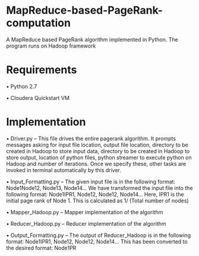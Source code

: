 # MapReduce-based-PageRank-computation
A MapReduce based PageRank algorithm implemented in Python. The program runs on Hadoop framework

# Requirements
• Python 2.7

• Cloudera Quickstart VM

# Implementation
• Driver.py – This file drives the entire pagerank algorithm. It prompts messages asking for input file location, output file location, directory to be created in Hadoop to store input data, directory to be created in Hadoop to store output, location of python files, python streamer to execute python on Hadoop and number of iterations. Once we specify these, other tasks are invoked in terminal automatically by this driver.

• Input_Formatting.py – The given input file is in the following format: 
		Node1<tab>Node12, Node13, Node14…
	We have transformed the input file into the following format:
		Node1<tab>IPR1, Node12, Node12, Node14…
	Here, IPR1 is the initial page rank of Node 1. This is calculated as 1/ (Total number of nodes)

• Mapper_Hadoop.py – Mapper implementation of the algorithm

• Reducer_Hadoop.py – Reducer implementation of the algorithm

• Output_Formatting.py – The output of Reducer_Hadoop is in the following format:
 	Node1<tab>IPR1, Node12, Node12, Node14…
     This has been converted to the desired format:
 	Node1<tab>PR
